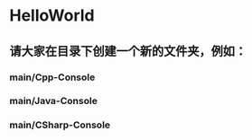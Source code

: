 # HelloWorld
## 请大家在目录下创建一个新的文件夹，例如：
### main/Cpp-Console
### main/Java-Console
### main/CSharp-Console
